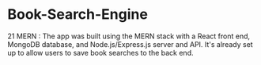 # Book-Search-Engine
21 MERN : The app was built using the MERN stack with a React front end, MongoDB database, and Node.js/Express.js server and API. It's already set up to allow users to save book searches to the back end.
